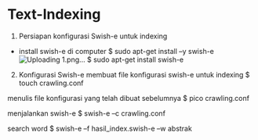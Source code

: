 # Text-Indexing

1. Persiapan konfigurasi Swish-e untuk indexing
- install swish-e di computer 
$ sudo apt-get install –y swish-e
![Uploading 1.png…]()
$ sudo apt-get install swish-e


2. Konfigurasi Swish-e
membuat file konfigurasi swish-e untuk indexing
$ touch crawling.conf


menulis file konfigurasi yang telah dibuat sebelumnya
$ pico crawling.conf


menjalankan swish-e
$ swish-e –c crawling.conf







search word
$ swish-e –f hasil_index.swish-e –w abstrak


